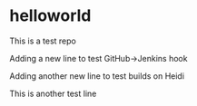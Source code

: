 # helloworld

This is a test repo

Adding a new line to test GitHub->Jenkins hook

Adding another new line to test builds on Heidi

This is another test line
